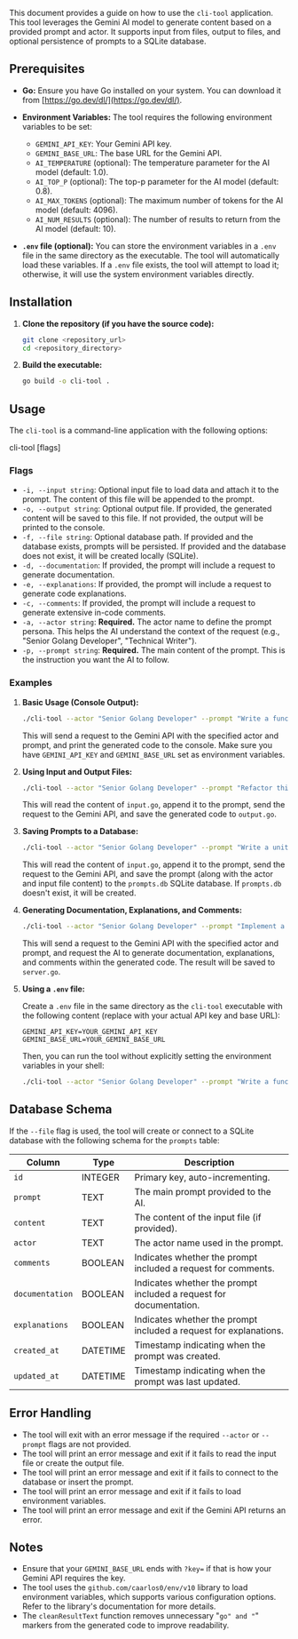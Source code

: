 
This document provides a guide on how to use the `cli-tool` application.  This tool leverages the Gemini AI model to generate content based on a provided prompt and actor.  It supports input from files, output to files, and optional persistence of prompts to a SQLite database.

## Prerequisites

*   **Go:** Ensure you have Go installed on your system.  You can download it from [https://go.dev/dl/](https://go.dev/dl/).
*   **Environment Variables:** The tool requires the following environment variables to be set:
    *   `GEMINI_API_KEY`: Your Gemini API key.
    *   `GEMINI_BASE_URL`: The base URL for the Gemini API.
    *   `AI_TEMPERATURE` (optional): The temperature parameter for the AI model (default: 1.0).
    *   `AI_TOP_P` (optional): The top-p parameter for the AI model (default: 0.8).
    *   `AI_MAX_TOKENS` (optional): The maximum number of tokens for the AI model (default: 4096).
    *   `AI_NUM_RESULTS` (optional): The number of results to return from the AI model (default: 10).

*   **`.env` file (optional):** You can store the environment variables in a `.env` file in the same directory as the executable. The tool will automatically load these variables.  If a `.env` file exists, the tool will attempt to load it; otherwise, it will use the system environment variables directly.

## Installation

1.  **Clone the repository (if you have the source code):**

    ```bash
    git clone <repository_url>
    cd <repository_directory>
    ```

2.  **Build the executable:**

    ```bash
    go build -o cli-tool .
    ```

## Usage

The `cli-tool` is a command-line application with the following options:


cli-tool [flags]


### Flags

*   `-i, --input string`:  Optional input file to load data and attach it to the prompt.  The content of this file will be appended to the prompt.
*   `-o, --output string`: Optional output file. If provided, the generated content will be saved to this file. If not provided, the output will be printed to the console.
*   `-f, --file string`: Optional database path. If provided and the database exists, prompts will be persisted. If provided and the database does not exist, it will be created locally (SQLite).
*   `-d, --documentation`:  If provided, the prompt will include a request to generate documentation.
*   `-e, --explanations`: If provided, the prompt will include a request to generate code explanations.
*   `-c, --comments`:   If provided, the prompt will include a request to generate extensive in-code comments.
*   `-a, --actor string`:  **Required.** The actor name to define the prompt persona. This helps the AI understand the context of the request (e.g., "Senior Golang Developer", "Technical Writer").
*   `-p, --prompt string`: **Required.** The main content of the prompt. This is the instruction you want the AI to follow.

### Examples

1.  **Basic Usage (Console Output):**

    ```bash
    ./cli-tool --actor "Senior Golang Developer" --prompt "Write a function to reverse a string."
    ```

    This will send a request to the Gemini API with the specified actor and prompt, and print the generated code to the console.  Make sure you have `GEMINI_API_KEY` and `GEMINI_BASE_URL` set as environment variables.

2.  **Using Input and Output Files:**

    ```bash
    ./cli-tool --actor "Senior Golang Developer" --prompt "Refactor this code for better readability and performance." --input input.go --output output.go
    ```

    This will read the content of `input.go`, append it to the prompt, send the request to the Gemini API, and save the generated code to `output.go`.

3.  **Saving Prompts to a Database:**

    ```bash
    ./cli-tool --actor "Senior Golang Developer" --prompt "Write a unit test for this function." --input input.go --file prompts.db
    ```

    This will read the content of `input.go`, append it to the prompt, send the request to the Gemini API, and save the prompt (along with the actor and input file content) to the `prompts.db` SQLite database. If `prompts.db` doesn't exist, it will be created.

4.  **Generating Documentation, Explanations, and Comments:**

    ```bash
    ./cli-tool --actor "Senior Golang Developer" --prompt "Implement a simple HTTP server." --documentation --explanations --comments --output server.go
    ```

    This will send a request to the Gemini API with the specified actor and prompt, and request the AI to generate documentation, explanations, and comments within the generated code.  The result will be saved to `server.go`.

5.  **Using a `.env` file:**

    Create a `.env` file in the same directory as the `cli-tool` executable with the following content (replace with your actual API key and base URL):

    ```
    GEMINI_API_KEY=YOUR_GEMINI_API_KEY
    GEMINI_BASE_URL=YOUR_GEMINI_BASE_URL
    ```

    Then, you can run the tool without explicitly setting the environment variables in your shell:

    ```bash
    ./cli-tool --actor "Senior Golang Developer" --prompt "Write a function to calculate the factorial of a number."
    ```

## Database Schema

If the `--file` flag is used, the tool will create or connect to a SQLite database with the following schema for the `prompts` table:

| Column        | Type    | Description                                                                                                                                       |
| ------------- | ------- | ------------------------------------------------------------------------------------------------------------------------------------------------- |
| `id`          | INTEGER | Primary key, auto-incrementing.                                                                                                                  |
| `prompt`      | TEXT    | The main prompt provided to the AI.                                                                                                             |
| `content`     | TEXT    | The content of the input file (if provided).                                                                                                    |
| `actor`       | TEXT    | The actor name used in the prompt.                                                                                                                |
| `comments`    | BOOLEAN | Indicates whether the prompt included a request for comments.                                                                                     |
| `documentation` | BOOLEAN | Indicates whether the prompt included a request for documentation.                                                                                |
| `explanations`  | BOOLEAN | Indicates whether the prompt included a request for explanations.                                                                                   |
| `created_at`  | DATETIME| Timestamp indicating when the prompt was created.                                                                                               |
| `updated_at`  | DATETIME| Timestamp indicating when the prompt was last updated.                                                                                               |

## Error Handling

*   The tool will exit with an error message if the required `--actor` or `--prompt` flags are not provided.
*   The tool will print an error message and exit if it fails to read the input file or create the output file.
*   The tool will print an error message and exit if it fails to connect to the database or insert the prompt.
*   The tool will print an error message and exit if it fails to load environment variables.
*   The tool will print an error message and exit if the Gemini API returns an error.

## Notes

*   Ensure that your `GEMINI_BASE_URL` ends with `?key=` if that is how your Gemini API requires the key.
*   The tool uses the `github.com/caarlos0/env/v10` library to load environment variables, which supports various configuration options.  Refer to the library's documentation for more details.
*   The `cleanResultText` function removes unnecessary "```go" and "```" markers from the generated code to improve readability.
